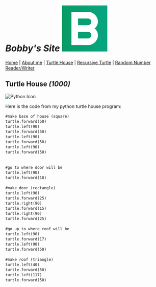 # _Bobby's Site_ ![Icon](PageIcon.png)

[Home](README.md) | [About me](About.md) | [Turtle House](House.md) | [Recursive Turtle](Recursive.md) | [Random Number Reader/Writer](Numbers.md)

## Turtle House _(1000)_

![Python Icon](http://www.pngall.com/wp-content/uploads/2016/05/Python-Logo-PNG-Image.png)

Here is the code from my python turtle house program:

```
#make base of house (square)  
turtle.forward(50)
turtle.left(90)
turtle.forward(50)
turtle.left(90)
turtle.forward(50)
turtle.left(90)
turtle.forward(50)


#go to where door will be  
turtle.left(90)
turtle.forward(18)

#make door (rectangle)  
turtle.left(90)
turtle.forward(25)
turtle.right(90)
turtle.forward(15)
turtle.right(90)
turtle.forward(25)

#go up to where roof will be  
turtle.left(90)
turtle.forward(17)
turtle.left(90)
turtle.forward(50)

#make roof (triangle)  
turtle.left(40)
turtle.forward(50)
turtle.left(117)
turtle.forward(50)
```
